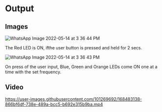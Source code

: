 # Output

## Images

![WhatsApp Image 2022-05-14 at 3 36 44 PM](https://user-images.githubusercontent.com/101269692/168421572-1c3bbdc9-6074-4aae-a6e3-e0e844eafed9.jpeg)

The Red LED is ON, ifthe user button is pressed and held for 2 secs. 

![WhatsApp Image 2022-05-14 at 3 36 43 PM](https://user-images.githubusercontent.com/101269692/168421584-94e3973e-4fc3-4e1a-8797-54c2c143b8f7.jpeg)

On press of the user input, Blue, Green and Orange LEDs come ON one at a time with the set frequency.

## Video

https://user-images.githubusercontent.com/101269692/168483138-866bf6df-738e-489a-bcc5-b692e315b9ba.mp4

